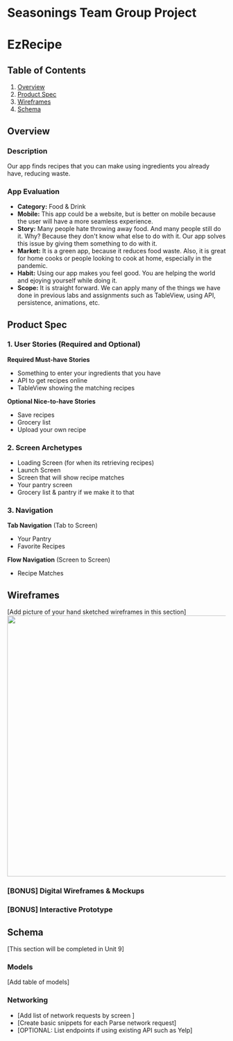 Seasonings Team Group Project
===

# EzRecipe

## Table of Contents
1. [Overview](#Overview)
1. [Product Spec](#Product-Spec)
1. [Wireframes](#Wireframes)
2. [Schema](#Schema)

## Overview
### Description
Our app finds recipes that you can make using ingredients you already have, reducing waste.

### App Evaluation
- **Category:** Food & Drink
- **Mobile:** This app could be a website, but is better on mobile because the user will have a more seamless experience.
- **Story:** Many people hate throwing away food. And many people still do it. Why? Because they don't know what else to do with it. Our app solves this issue by giving them something to do with it.
- **Market:** It is a green app, because it reduces food waste. Also, it is great for home cooks or people looking to cook at home, especially in the pandemic.
- **Habit:** Using our app makes you feel good. You are helping the world and ejoying yourself while doing it.
- **Scope:** It is straight forward. We can apply many of the things we have done in previous labs and assignments such as TableView, using API, persistence, animations, etc.

## Product Spec

### 1. User Stories (Required and Optional)

**Required Must-have Stories**

* Something to enter your ingredients that you have
* API to get recipes online
* TableView showing the matching recipes

**Optional Nice-to-have Stories**

* Save recipes
* Grocery list
* Upload your own recipe

### 2. Screen Archetypes

* Loading Screen (for when its retrieving recipes)
* Launch Screen
* Screen that will show recipe matches
* Your pantry screen
* Grocery list & pantry if we make it to that

### 3. Navigation

**Tab Navigation** (Tab to Screen)

* Your Pantry
* Favorite Recipes

**Flow Navigation** (Screen to Screen)

* Recipe Matches

## Wireframes
[Add picture of your hand sketched wireframes in this section]
<img src="YOUR_WIREFRAME_IMAGE_URL" width=600>

### [BONUS] Digital Wireframes & Mockups

### [BONUS] Interactive Prototype

## Schema 
[This section will be completed in Unit 9]
### Models
[Add table of models]
### Networking
- [Add list of network requests by screen ]
- [Create basic snippets for each Parse network request]
- [OPTIONAL: List endpoints if using existing API such as Yelp]
